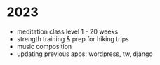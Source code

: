 # 2023

- meditation class level 1 - 20 weeks
- strength training & prep for hiking trips
- music composition
- updating previous apps: wordpress, tw, django
